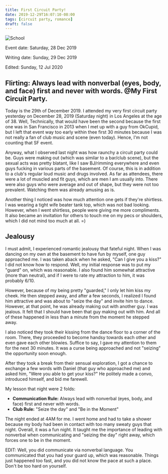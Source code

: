 ```yaml
---
title: First Circuit Party!
date: 2019-12-29T16:07:10-08:00
tags: [circuit party, romance] 
draft: false
---
```




![School](/img/firstCircuitParty.jpg)

Event date: Saturday, 28 Dec 2019

Writing date: Sunday, 29 Dec 2019

Edited: Sunday, 12 Jul 2020


Flirting: Always lead with nonverbal (eyes, body, and face) first and never with words. @My First Circuit Party.
---

<!--more-->

Today is the 29th of December 2019. I attended my very first circuit party yesterday on December 28, 2019 (Saturday night) in Los Angeles at the age of 38.  Well, Technically, that would have been the second because the first one was in San Francisco in 2013 when I met up with a guy from OkCupid, but I left that event way too early within thee first 30 minutes because I was not really a fan of club music and scene (even today). Hence, I'm not counting that SF event. 

Anyway, what I observed last night was how raunchy a circuit party could be. Guys were making out (which was similar to a bar/club scene), but the sexual acts was pretty blatant, like I saw BJ/rimming everywhere and even guys fucking in various parts of the basement. Of course, this is in addition to a club's regular loud music and drugs involved. As far as attendees, there were a lot of muscled and fit guys, which are men I am usually into. There were also guys who were average and out of shape, but they were not too prevalent. Watching them was already amusing as is. 

Another thing I noticed was how much attention one gets if they're shirtless. I was wearing a tight wife beater tank top, which was not bad looking. However, when I went shirtless, people were giving me more compliments. It also became an invitation for others to touch me on my pecs or shoulders, which I did not mind too much at all. =)

Jealousy
---

I must admit, I experienced romantic jealousy that fateful night. When I was dancing on my own at the basement to have fun by myself, one guy approached me. I was taken aback when he asked, "Can I give you a kiss?" I did not know how to respond. Well, my initial response was to put my "guard" on, which was reasonable. I also found him somewhat attractive (more than neutral), and if I were to rate my attraction to him, it was probably 6/10. 

However, because of my being pretty "guarded," I only let him kiss my cheek. He then stepped away, and after a few seconds, I realized I found him attractive and was about to "seize the day" and invite him to dance. However, at that point, he was already making out with another guy. I was jealous. It felt that I should have been that guy making out with him. And all of these happened in less than a minute from the moment he stepped away. 

I also noticed they took their kissing from the dance floor to a corner of the room. There, they proceeded to become handsy towards each other and even gave each other blowies. Suffice to say, I gave my attention to them for the next 30 minutes.  It was a curse being approached and not "seizing" the opportunity soon enough. 

After they took a break from their sensual exploration, I got a chance to exchange a few words with Daniel (that guy who approached me) and asked him, "Were you able to get your kiss?" He politely made a convo, introduced himself, and bid me farewell.

My lesson that night were 2 folds:

*  **Communication Rule:** Always lead with nonverbal (eyes, body, and face) first and never with words. 
*  **Club Rule:** "Seize the day" and "Be in the Moment"

The night ended at 4AM for me. I went home and had to take a shower because my body had been in contact with too many sweaty guys that night. Overall, it was a fun night. It taught me the importance of leading with nonverbal when communicating and "seizing the day" right away, which forces one to be in the moment.


EDIT: Well, you did communicate via nonverbal language. You communicated that you had your guard up, which was reasonable. Things just happened too fast, and you did not know the pace at such a place. Don't be too hard on yourself.


